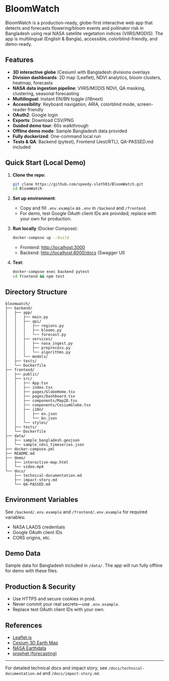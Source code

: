 # BloomWatch

BloomWatch is a production-ready, globe-first interactive web app that detects and forecasts flowering/bloom events and pollinator risk in Bangladesh using real NASA satellite vegetation indices (VIIRS/MODIS). The app is multilingual (English & Bangla), accessible, colorblind-friendly, and demo-ready.

## Features

- **3D interactive globe** (Cesium) with Bangladesh divisions overlays
- **Division dashboards**: 2D map (Leaflet), NDVI analytics, bloom clusters, heatmap, forecasts
- **NASA data ingestion pipeline**: VIIRS/MODIS NDVI, QA masking, clustering, seasonal forecasting
- **Multilingual**: Instant EN/BN toggle (i18next)
- **Accessibility**: Keyboard navigation, ARIA, colorblind mode, screen-reader friendly
- **OAuth2**: Google login
- **Exports**: Download CSV/PNG
- **Guided demo tour**: 60s walkthrough
- **Offline demo mode**: Sample Bangladesh data provided
- **Fully dockerized**: One-command local run
- **Tests & QA**: Backend (pytest), Frontend (Jest/RTL), QA-PASSED.md included

## Quick Start (Local Demo)

1. **Clone the repo**:
   ```sh
   git clone https://github.com/speedy-sloth03/BloomWatch.git
   cd BloomWatch
   ```

2. **Set up environment**:
   - Copy and fill `.env.example` as `.env` in `/backend` and `/frontend`.
   - For demo, test Google OAuth client IDs are provided; replace with your own for production.

3. **Run locally** (Docker Compose):
   ```sh
   docker-compose up --build
   ```
   - Frontend: [http://localhost:3000](http://localhost:3000)
   - Backend: [http://localhost:8000/docs](http://localhost:8000/docs) (Swagger UI)

4. **Test**:
   ```sh
   docker-compose exec backend pytest
   cd frontend && npm test
   ```

## Directory Structure

```
bloomwatch/
├── backend/
│   ├── app/
│   │   ├── main.py
│   │   ├── api/
│   │   │   ├── regions.py
│   │   │   ├── blooms.py
│   │   │   └── forecast.py
│   │   ├── services/
│   │   │   ├── nasa_ingest.py
│   │   │   ├── preprocess.py
│   │   │   └── algorithms.py
│   │   └── models/
│   ├── tests/
│   └── Dockerfile
├── frontend/
│   ├── public/
│   ├── src/
│   │   ├── App.tsx
│   │   ├── index.tsx
│   │   ├── pages/GlobeHome.tsx
│   │   ├── pages/Dashboard.tsx
│   │   ├── components/Map2D.tsx
│   │   ├── components/CesiumGlobe.tsx
│   │   ├── i18n/
│   │   │   ├── en.json
│   │   │   └── bn.json
│   │   └── styles/
│   ├── tests/
│   └── Dockerfile
├── data/
│   ├── sample_bangladesh.geojson
│   └── sample_ndvi_timeseries.json
├── docker-compose.yml
├── README.md
├── demo/
│   ├── interactive-map.html
│   └── video.mp4
└── docs/
    ├── technical-documentation.md
    ├── impact-story.md
    └── QA-PASSED.md
```

## Environment Variables

See `/backend/.env.example` and `/frontend/.env.example` for required variables:
- NASA LAADS credentials
- Google OAuth client IDs
- CORS origins, etc.

## Demo Data

Sample data for Bangladesh included in `/data/`. The app will run fully offline for demo with these files.

## Production & Security

- Use HTTPS and secure cookies in prod.
- Never commit your real secrets—use `.env.example`.
- Replace test OAuth client IDs with your own.

## References

- [Leaflet.js](https://leafletjs.com/)
- [Cesium 3D Earth Map](https://github.com/fengsiyu/cesium-3D-Earth-Map)
- [NASA Earthdata](https://earthdata.nasa.gov/)
- [prophet (forecasting)](https://facebook.github.io/prophet/)

---

For detailed technical docs and impact story, see `/docs/technical-documentation.md` and `/docs/impact-story.md`.
